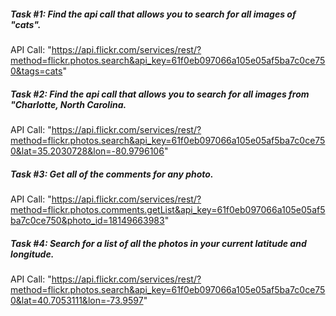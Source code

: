 ##### Task #1: Find the api call that allows you to search for all images of "cats".

API Call: "https://api.flickr.com/services/rest/?method=flickr.photos.search&api_key=61f0eb097066a105e05af5ba7c0ce750&tags=cats"

##### Task #2: Find the api call that allows you to search for all images from "Charlotte, North Carolina.

API Call: "https://api.flickr.com/services/rest/?method=flickr.photos.search&api_key=61f0eb097066a105e05af5ba7c0ce750&lat=35.2030728&lon=-80.9796106"

##### Task #3: Get all of the comments for any photo.

API Call: "https://api.flickr.com/services/rest/?method=flickr.photos.comments.getList&api_key=61f0eb097066a105e05af5ba7c0ce750&photo_id=18149663983"

##### Task #4: Search for a list of all the photos in your current latitude and longitude.

API Call: "https://api.flickr.com/services/rest/?method=flickr.photos.search&api_key=61f0eb097066a105e05af5ba7c0ce750&lat=40.7053111&lon=-73.9597"
